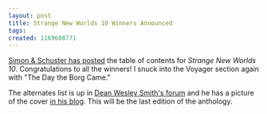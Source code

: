 ```yaml
---
layout: post
title: Strange New Worlds 10 Winners Announced
tags: 
created: 1169608771
---
```

[Simon & Schuster has posted](http://www.simonsays.com/content/feature.cfm?sid=44&feature_id=5768&tab=24) the table of contents for *Strange New Worlds 10*.  Congratulations to all the winners!  I snuck into the Voyager section again with "The Day the Borg Came."  

The alternates list is up in [Dean Wesley Smith's forum](http://www.deanwesleysmith.com/forum/viewtopic.php?t=404) and he has a picture of the cover  [in his blog](http://deanwesleysmith.com/mt/archives/cat_blog.html#000154).  This will be the last edition of the anthology.
